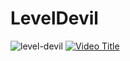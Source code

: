 # LevelDevil
![level-devil](https://github.com/user-attachments/assets/8963765c-4526-4d34-81ce-72b21f0d83ce)
[![Video Title](https://img.youtube.com/vi/CdIwVFutXmk/0.jpg)](https://www.youtube.com/watch?v=CdIwVFutXmk)

